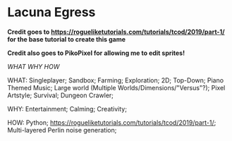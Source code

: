 # Lacuna Egress

**Credit goes to https://rogueliketutorials.com/tutorials/tcod/2019/part-1/ for the base tutorial to create this game**

**Credit also goes to PikoPixel for allowing me to edit sprites!**

*WHAT WHY HOW*


WHAT:
Singleplayer;
Sandbox;
Farming;
Exploration;
2D;
Top-Down;
Piano Themed Music;
Large world (Multiple Worlds/Dimensions/"Versus"?);
Pixel Artstyle;
Survival;
Dungeon Crawler;

WHY:
Entertainment;
Calming;
Creativity;

HOW:
Python;
https://rogueliketutorials.com/tutorials/tcod/2019/part-1/;
Multi-layered Perlin noise generation;

